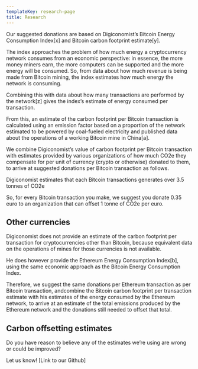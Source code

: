 ```yaml
---
templateKey: research-page
title: Research
---
```

Our suggested donations are based on Digiconomist’s Bitcoin Energy Consumption Index\[x] and Bitcoin carbon footprint estimate\[y].



The index approaches the problem of how much energy a cryptocurrency network consumes from an economic perspective: in essence, the more money miners earn, the more computers can be supported and the more energy will be consumed. So, from data about how much revenue is being made from Bitcoin mining, the index estimates how much energy the network is consuming.

Combining this with data about how many transactions are performed by the network\[z] gives the index’s estimate of energy consumed per transaction.

From this, an estimate of the carbon footprint per Bitcoin transaction is calculated using an emission factor based on a proportion of the network estimated to be powered by coal-fueled electricity and published data about the operations of a working Bitcoin mine in China\[a].

We combine Digiconomist’s value of carbon footprint per Bitcoin transaction with estimates provided by various organizations of how much CO2e they compensate for per unit of currency (crypto or otherwise) donated to them, to arrive at suggested donations per Bitcoin transaction as follows.

Digiconomist estimates that each Bitcoin transactions generates over 3.5 tonnes of CO2e

So, for every Bitcoin transaction you make, we suggest you donate 0.35 euro to an organization that can offset 1 tonne of CO2e per euro.



## Other currencies

Digiconomist does not provide an estimate of the carbon footprint per transaction for cryptocurrencies other than Bitcoin, because equivalent data on the operations of mines for those currencies is not available.

He does however provide the Ethereum Energy Consumption Index\[b], using the same economic approach as the Bitcoin Energy Consumption Index.

Therefore, we suggest the same donations per Ethereum transaction as per Bitcoin transaction, andcombine the Bitcoin carbon footprint per transaction estimate with his estimates of the energy consumed by the Ethereum network, to arrive at an estimate of the total emissions produced by the Ethereum network and the donations still needed to offset that total.



## Carbon offsetting estimates

Do you have reason to believe any of the estimates we’re using are wrong or could be improved?

Let us know! \[Link to our Github]

